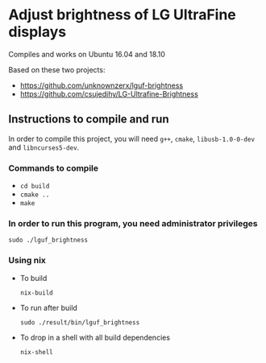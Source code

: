 # Adjust brightness of LG UltraFine displays

Compiles and works on Ubuntu 16.04 and 18.10

Based on these two projects:
- https://github.com/unknownzerx/lguf-brightness
- https://github.com/csujedihy/LG-Ultrafine-Brightness

## Instructions to compile and run

In order to compile this project, you will need `g++`, `cmake`, `libusb-1.0-0-dev` and `libncurses5-dev`.

### Commands to compile

* `cd build`
* `cmake ..`
* `make`

### In order to run this program, you need administrator privileges

`sudo ./lguf_brightness`


### Using nix

* To build
  ```
  nix-build
  ```
* To run after build
  ```
  sudo ./result/bin/lguf_brightness
  ```
* To drop in a shell with all build dependencies
  ```
  nix-shell
  ```
